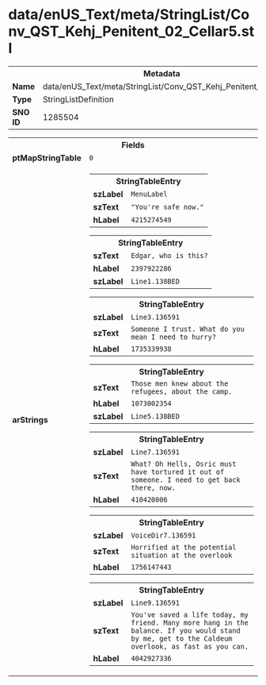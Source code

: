 <h1>data/enUS_Text/meta/StringList/Conv_QST_Kehj_Penitent_02_Cellar5.stl</h1><table><tr><th colspan="100%">Metadata</th></tr><tr><td><b>Name</b></td><td>data/enUS_Text/meta/StringList/Conv_QST_Kehj_Penitent_02_Cellar5.stl</td></tr><tr><td><b>Type</b></td><td>StringListDefinition</td></tr><tr><td><b>SNO ID</b></td><td>1285504</td></tr></table>

<table><tr><th colspan="100%">Fields</th></tr><tr><td><b>ptMapStringTable</b></td><td><code>0</code></td></tr><tr><td><b>arStrings</b></td><td><table><tr><th colspan="100%">StringTableEntry</th></tr><tr><td><b>szLabel</b></td><td><code>MenuLabel</code></td></tr><tr><td><b>szText</b></td><td><code>"You're safe now."</code></td></tr><tr><td><b>hLabel</b></td><td><code>4215274549</code></td></tr></table>


<table><tr><th colspan="100%">StringTableEntry</th></tr><tr><td><b>szText</b></td><td><code>Edgar, who is this?</code></td></tr><tr><td><b>hLabel</b></td><td><code>2397922286</code></td></tr><tr><td><b>szLabel</b></td><td><code>Line1.138BED</code></td></tr></table>


<table><tr><th colspan="100%">StringTableEntry</th></tr><tr><td><b>szLabel</b></td><td><code>Line3.136591</code></td></tr><tr><td><b>szText</b></td><td><code>Someone I trust. What do you mean I need to hurry?</code></td></tr><tr><td><b>hLabel</b></td><td><code>1735339938</code></td></tr></table>


<table><tr><th colspan="100%">StringTableEntry</th></tr><tr><td><b>szText</b></td><td><code>Those men knew about the refugees, about the camp.</code></td></tr><tr><td><b>hLabel</b></td><td><code>1073002354</code></td></tr><tr><td><b>szLabel</b></td><td><code>Line5.138BED</code></td></tr></table>


<table><tr><th colspan="100%">StringTableEntry</th></tr><tr><td><b>szLabel</b></td><td><code>Line7.136591</code></td></tr><tr><td><b>szText</b></td><td><code>What? Oh Hells, Osric must have tortured it out of someone. I need to get back there, now.</code></td></tr><tr><td><b>hLabel</b></td><td><code>410420006</code></td></tr></table>


<table><tr><th colspan="100%">StringTableEntry</th></tr><tr><td><b>szLabel</b></td><td><code>VoiceDir7.136591</code></td></tr><tr><td><b>szText</b></td><td><code>Horrified at the potential situation at the overlook</code></td></tr><tr><td><b>hLabel</b></td><td><code>1756147443</code></td></tr></table>


<table><tr><th colspan="100%">StringTableEntry</th></tr><tr><td><b>szLabel</b></td><td><code>Line9.136591</code></td></tr><tr><td><b>szText</b></td><td><code>You've saved a life today, my friend. Many more hang in the balance. If you would stand by me, get to the Caldeum overlook, as fast as you can.</code></td></tr><tr><td><b>hLabel</b></td><td><code>4042927336</code></td></tr></table>


</td></tr></table>

